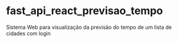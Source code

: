 # fast_api_react_previsao_tempo
Sistema Web para visualização da previsão do tempo de um lista de cidades com login
